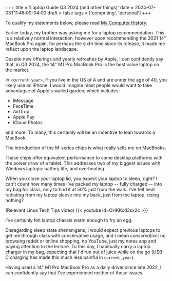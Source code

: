 +++
title = 'Laptop Guide Q3 2024 (and other things)'
date = 2024-07-03T11:46:00-04:00
draft = false
tags = ['computing', 'personal']
+++

To qualify my statements below, please read [My Computer History](/posts/my-computer-history.md/).

Earlier today, my brother was asking me for a laptop recommendation. This is a relatively normal interaction, however upon recommending the 2021 14" MacBook Pro again, for perhaps the sixth time since its release, it made me reflect upon the laptop landscape.

Despite new offerings and yearly refreshes by Apple, I can confidently say that, in Q3 2024, the 14" M1 Pro MacBook Pro is the best value laptop on the market.

In `<current year>`, if you live in the US of A and are under the age of 40, you likely use an iPhone. I would imagine most people would want to take advantagse of Apple's walled garden, which includes:

- iMessage
- FaceTime
- AirDrop
- Apple Pay
- iCloud Photos

and more. To many, this certainly will be an incentive to lean towards a MacBook.

The introduction of the M-series chips is what really sells me on MacBooks. 

These chips offer equivalent performance to some desktop platforms with the power draw of a tablet. This addresses two of my biggest issues with Windows laptops: battery life, and overheating.

When you close your laptop lid, you expect your laptop to sleep, right? I can't count how many times I've packed my laptop -- fully charged -- into my bag for class, only to find it at 50% just from the walk. I've felt heat radiating from my laptop sleeve into my back, just from the laptop, doing nothing?

(Relevant Linus Tech Tips video)
{{< youtube id=OHKKcd3sx2c >}}

I've certainly felt laptop chassis warm enough to fry an egg.

Disregarding sleep state shenanigans, I would expect previous laptops to get me through class with conservative usage, and I mean *conservative*; no browsing reddit or online shopping, no YouTube, just my notes app and paying attention to the lecture. To this day, I habitually carry a laptop charger in my bag, expecting that I'd run out of juice while on the go (USB-C charging has made this much less painful in `current_year`).

Having used a 14" M1 Pro MacBook Pro as a daily driver since late 2022, I can confidently say that I've experienced neither of these issues. 
